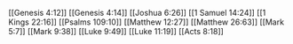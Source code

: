 [[Genesis 4:12]]
[[Genesis 4:14]]
[[Joshua 6:26]]
[[1 Samuel 14:24]]
[[1 Kings 22:16]]
[[Psalms 109:10]]
[[Matthew 12:27]]
[[Matthew 26:63]]
[[Mark 5:7]]
[[Mark 9:38]]
[[Luke 9:49]]
[[Luke 11:19]]
[[Acts 8:18]]
